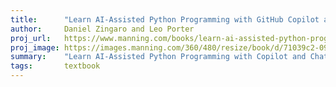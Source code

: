 ```yaml
---
title:      "Learn AI-Assisted Python Programming with GitHub Copilot and ChatGPT"
author:	    Daniel Zingaro and Leo Porter
proj_url:   https://www.manning.com/books/learn-ai-assisted-python-programming
proj_image: https://images.manning.com/360/480/resize/book/d/71039c2-0920-476f-8519-5f4de6d8c679/Zingaro-MEAP-HI.png
summary:    "Learn AI-Assisted Python Programming with Copilot and ChatGPT is a beginner’s guide that embraces AI as the future of coding."
tags:       textbook
---
```

